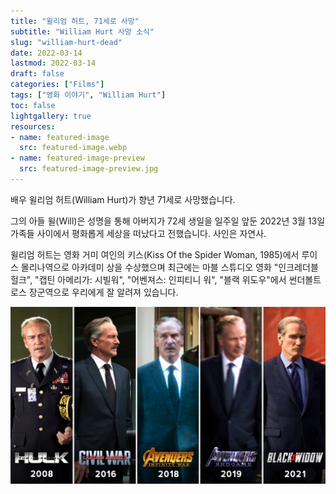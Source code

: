 ```yaml
---
title: "윌리엄 허트, 71세로 사망"
subtitle: "William Hurt 사망 소식"
slug: "william-hurt-dead"
date: 2022-03-14
lastmod: 2022-03-14
draft: false
categories: ["Films"]
tags: ["영화 이야기", "William Hurt"]
toc: false
lightgallery: true
resources:
- name: featured-image
  src: featured-image.webp
- name: featured-image-preview
  src: featured-image-preview.jpg
---
```


배우 윌리엄 허트(William Hurt)가 향년 71세로 사망했습니다.

그의 아들 윌(Will)은 성명을 통해 아버지가 72세 생일을 일주일 앞둔 2022년 3월 13일 가족들 사이에서 평화롭게 세상을 떠났다고 전했습니다. 사인은 자연사.

윌리엄 허트는 영화 거미 여인의 키스(Kiss Of the Spider Woman, 1985)에서 루이스 몰리나역으로 아카데미 상을 수상했으며 최근에는 마블 스튜디오 영화 "인크레더블 헐크", "캡틴 아메리가: 시빌워", "어벤져스: 인피티니 워", "블랙 위도우"에서 썬더볼트 로스 장군역으로 우리에게 잘 알려져 있습니다.

![General Thaddeus Ross](william-hurt-as-thaddeus-thunderbolt-ross.jpeg "General Thaddeus Thunderbolt Ross")



